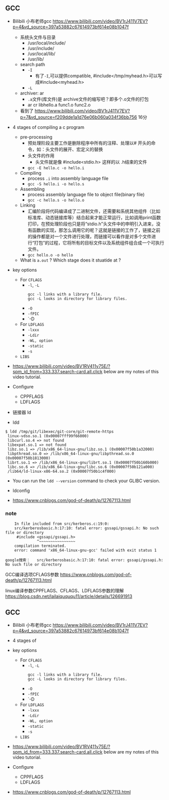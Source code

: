 ## GCC
- Bilibili 小布老师gcc https://www.bilibili.com/video/BV1rJ411V7EV?p=4&vd_source=397a53882c67614973bf614e08b1047f
	- 系统头文件与目录
		- /usr/local/include/
		- /usr/include/
		- /usr/local/lib/
		- /usr/lib/
	- search path
		- `-I`
			- 有了`-I`,可以提供compatible, #include</tmp/myhead.h>可以写成#include<myhead.h>
		- `-L`
	- archiver: ar
		- `.a`文件(库文件)是 archive文件的缩写吧？即多个.o文件的打包
		- ar cr libhello.a func1.o func2.o
	- 看到了 https://www.bilibili.com/video/BV1rJ411V7EV?p=7&vd_source=f209dde1a1d76e06b060a034f36bb756 16分

- 4 stages of compiling a c program
  - pre-processing
    - 预处理阶段主要工作是删除程序中所有的注释、处理以# 开头的命令，如：头文件的展开、宏定义的替换
	- 头文件的作用
		- 头文件就是像 #include<stdio.h> 这样的以 .h结束的文件
    - `gcc -E hello.c -o hello.i` 
  - Compiling
    - process `.i` into assembly language file
    - `gcc -S hello.i -o hello.s`
  - Assembling
    - process assembly language file to object file(binary file)
    - `gcc -c hello.s -o hello.o`
  - Linking
    - 汇编阶段将代码编译成了二进制文件，还需要和系统其他组件（比如标准库、动态链接库等）结合起来才能正常运行，比如调用print函数打印，在预处理阶段也只是将“stdio.h”头文件中的申明引入进来，没有函数的实现，那怎么调用它的呢？这就是链接的工作了，链接之前的操作都是对一个文件进行处理，而链接可以看作是对多个文件进行“打包”的过程，它将所有的目标文件以及系统组件组合成一个可执行文件。
    - `gcc hello.o -o hello`
  - What is `a.out` ? Which stage does it stuatide at ?

- key options
  - For `CFLAGS`
    - `-l`, `-L`
      ```shell
      gcc -l links with a library file.
      gcc -L looks in directory for library files.
      ```
    - `-O`
    - `-fPIC`
    - `-D
  - For `LDFLAGS`
    - `-lxxx`
    - `-Ldir`
    - `-WL, option`
    - `-static`
    - `-s`
  - `LIBS`

- https://www.bilibili.com/video/BV1RV411v75E/?spm_id_from=333.337.search-card.all.click
below are my notes of this video tutorial.

- Configure
  - CPPFLAGS
  - LDFLAGS

- 链接器 ld
- ldd
```shell
$ ldd /tmp/git/libexec/git-core/git-remote-https
 linux-vdso.so.1 (0x00007fff99f66000)
 libcurl.so.4 => not found
 libexpat.so.1 => not found
 libz.so.1 => /lib/x86_64-linux-gnu/libz.so.1 (0x00007f50b1a32000)
 libpthread.so.0 => /lib/x86_64-linux-gnu/libpthread.so.0 (0x00007f50b1813000)
 librt.so.1 => /lib/x86_64-linux-gnu/librt.so.1 (0x00007f50b160b000)
 libc.so.6 => /lib/x86_64-linux-gnu/libc.so.6 (0x00007f50b121a000)
 /lib64/ld-linux-x86-64.so.2 (0x00007f50b1c4f000)
```
  - You can run the `ldd --version` command to check your GLIBC version.

- ldconfig

- https://www.cnblogs.com/god-of-death/p/12767113.html

### note

```
    In file included from src/kerberos.c:19:0:
    src/kerberosbasic.h:17:10: fatal error: gssapi/gssapi.h: No such file or directory
     #include <gssapi/gssapi.h>
              ^~~~~~~~~~~~~~~~~
    compilation terminated.
    error: command 'x86_64-linux-gnu-gcc' failed with exit status 1

google搜索：   src/kerberosbasic.h:17:10: fatal error: gssapi/gssapi.h: No such file or directory
```

GCC编译选项CFLAGS参数
https://www.cnblogs.com/god-of-death/p/12767113.html

linux编译参数CPPFLAGS、CFLAGS、LDFLAGS参数的理解
https://blog.csdn.net/lailaiquququ11/article/details/126691913



## GCC
- Bilibili 小布老师gcc https://www.bilibili.com/video/BV1rJ411V7EV?p=4&vd_source=397a53882c67614973bf614e08b1047f
- 4 stages of 

- key options
  - For `CFLAGS`
    - `-l`, `-L`
      ```shell
      gcc -l links with a library file.
      gcc -L looks in directory for library files.
      ```
    - `-O`
    - `-fPIC`
    - `-D
  - For `LDFLAGS`
    - `-lxxx`
    - `-Ldir`
    - `-WL, option`
    - `-static`
    - `-s`
  - `LIBS`

- https://www.bilibili.com/video/BV1RV411v75E/?spm_id_from=333.337.search-card.all.click
below are my notes of this video tutorial.

- Configure
  - CPPFLAGS
  - LDFLAGS

- https://www.cnblogs.com/god-of-death/p/12767113.html
